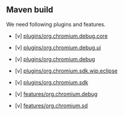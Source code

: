 


## Maven build

We need following plugins and features.

- [v] [plugins/org.chromium.debug.core](https://github.com/Nodeclipse/nodeclipse-1/tree/master/chromedevtools/plugins/org.chromium.debug.core)
- [v] [plugins/org.chromium.debug.ui](https://github.com/Nodeclipse/nodeclipse-1/tree/master/chromedevtools/plugins/org.chromium.debug.ui)
- [v] [plugins/org.chromium.debug](https://github.com/Nodeclipse/nodeclipse-1/tree/master/chromedevtools/plugins/org.chromium.debug)
- [v] [plugins/org.chromium.sdk.wip.eclipse](https://github.com/Nodeclipse/nodeclipse-1/tree/master/chromedevtools/plugins/org.chromium.sdk.wip.eclipse)
- [v] [plugins/org.chromium.sdk](https://github.com/Nodeclipse/nodeclipse-1/tree/master/chromedevtools/plugins/org.chromium.sdk)

- [v] [features/org.chromium.debug](https://github.com/Nodeclipse/nodeclipse-1/tree/master/chromedevtools/features/org.chromium.debug)
- [v] [features/org.chromium.sd](https://github.com/Nodeclipse/nodeclipse-1/tree/master/chromedevtools/features/org.chromium.sdk)